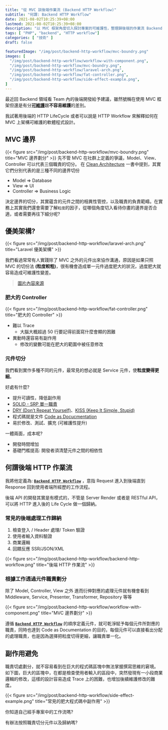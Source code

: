 ```yaml
---
title: "從 MVC 談後端作業流 (Backend HTTP Workflow)"
subtitle: "何謂: Backend HTTP Workflow"
date: 2021-08-02T10:25:39+08:00
lastmod: 2021-08-02T10:25:39+08:00
description: "以 MVC 框架角度切入探討專案的可維護性，整理歸後端的作業流 Backend HTTP Workflow 進而釐清元件的邊界切分，使軟體設計更接近 SOLID、DRY、KISS 原則，同時使專案更容易修改、測試增進軟體專案品質"
tags: [ "PHP", "backend", "HTTP workflow"]
categories: [ "技術" ]
draft: false

featuredImage: "/img/post/backend-http-workflow/mvc-boundry.png"
images: [
  "/img/post/backend-http-workflow/workflow-with-component.png",
  "/img/post/backend-http-workflow/mvc-boundry.png",
  "/img/post/backend-http-workflow/laravel-arch.png",
  "/img/post/backend-http-workflow/fat-controller.png",
  "/img/post/backend-http-workflow/side-effect-example.png",
]
---
```


最近回 Backend 領域看 Team 內的後端開發給予建議，雖然號稱在使用 MVC 框架但還是有分[**可維護**](https://terms.naer.edu.tw/detail/1286733/)跟**不容易維護**的差別。

我試著用後端的 HTTP LifeCycle 或者可以說是 HTTP Workflow 來解釋如何在 MVC 上架構可維護的軟體程式設計。

## MVC 邊界
{{< figure src="/img/post/backend-http-workflow/mvc-boundry.png" title="MVC 邊界劃分" >}}
先不管 MVC 在社群上定義的爭議，Model、View、Controller 可以代表三個職責的切分。
在 [Clean Architecture](https://www.tenlong.com.tw/products/9789864342945) 一書中提到，其實它們分別代表的是三種不同的邊界切份
- Model => Database
- View => UI
- Controller => Business Logic

決定邊界的切分，其實蘊含的元件之間的相異性管控，以及職責的負責範疇。在實務上其實我們還會需要了解`粒度`的因子，從哪個角度切入看待你畫的邊界是否合適，或者需要再往下細分呢?



## 優美架構?
{{< figure src="/img/post/backend-http-workflow/laravel-arch.png" title="Laravel 優美架構" >}}

我們看過常常有人實踐除了 MVC 之外的元件出來協作溝通，原因是如果只照 MVC 的切份法 **(粒度較粗)**，很有機會造成單一元件過度肥大的狀況，過度肥大就容易造成可維護性變差。
> [圖片內容來源](https://docs.google.com/presentation/d/1rOWNct6tu8u63Gss8hHwz8KncWkP3yI3BR8dsDs1-Sg/edit#slide=id.g23a49237ff_0_0)
### 肥大的 Controller
{{< figure src="/img/post/backend-http-workflow/fat-controller.png" title="肥大的 Controller" >}}

- 難以 Trace
  - 大腦大概超過 50 行要記得前面寫什麼會顯的困難
- 異動時還容易有副作用
  - 修改的變數可能在肥大的範圍中被任意修改


### 元件切分
我們看到實作多種不同的元件，最常見的想必就是 Service 元件，使**粒度變得更細**。

好處有什麼?
- 提升可讀性，降低副作用
- [SOLID - SRP 單一職責](https://ithelp.ithome.com.tw/articles/10191955)
- [DRY (Don’t Repeat Yourself)](https://zh.wikipedia.org/wiki/%E4%B8%80%E6%AC%A1%E4%B8%94%E4%BB%85%E4%B8%80%E6%AC%A1)、[KISS (Keep It Simple, Stupid)](https://zh.wikipedia.org/wiki/KISS%E5%8E%9F%E5%88%99)
- 程式碼就是文件 [Code as Docucmentation](https://martinfowler.com/bliki/CodeAsDocumentation.html)
- 易於修改、測試、擴充  (可維護性提升)

一體兩面，成本呢?
- 開發時間增加
- 基礎門檻提高: 開發者須清楚元件之間的相依性

## 何謂後端 HTTP 作業流
我將他定義為: [**`Backend HTTP Workflow`**](/mvc-api-workflow/) ，意指 Request 進入到後端直到 Response 回到使用者端所經歷的工作流程。

後端 API 的開發其實是有模式的，不管是 Server Render 或者是 RESTful API，可以將 HTTP 進入後的 Life Cycle 做一個歸納。

### 常見的後端處理工作歸納
1. 檢查登入 / Header 處理/ Token 驗證
2. 使用者輸入資料驗證
3. 商業邏輯
4. 回饋反應 SSR/JSON/XML

{{< figure src="/img/post/backend-http-workflow/backend-http-workflow.png" title="後端 HTTP 作業流" >}}

### 根據工作透過元件職責劃分
除了 Model, Controller, View 之外 進而衍伸對應的處理元件就有機會看到
Middleware, Service, Presenter, Transformer, Repository 等等

{{< figure src="/img/post/backend-http-workflow/workflow-with-component.png" title="MVC 邊界劃分" >}}

遵循 [**`Backend HTTP Workflow`**](/mvc-api-workflow/)  的順序定義元件，就可乾淨賦予每個元件所對應的職責，同時也達到 Code as Documentation 的目的，每個元件可以直接看出分配的處理職責，也是因為選擇把粒度切得更細，讓職責單一化。

## 副作用避免
職責切處劃分，就不容易看到在巨大的程式碼區塊中無法掌握撰寫思維的窘境。
如下圖，巨大的區塊中，在都是檢查使用者輸入的區段中，突然發現有一小段商業邏輯的修改，這樣的設計容易造成 Trace 上的困難，也增加後續維護修改的難度。

{{< figure src="/img/post/backend-http-workflow/side-effect-example.png" title="常見的肥大程式碼中副作用" >}}


你知道自己經手專案中的工作流嗎?

有辦法按照職責切分元件以及歸納嗎?

